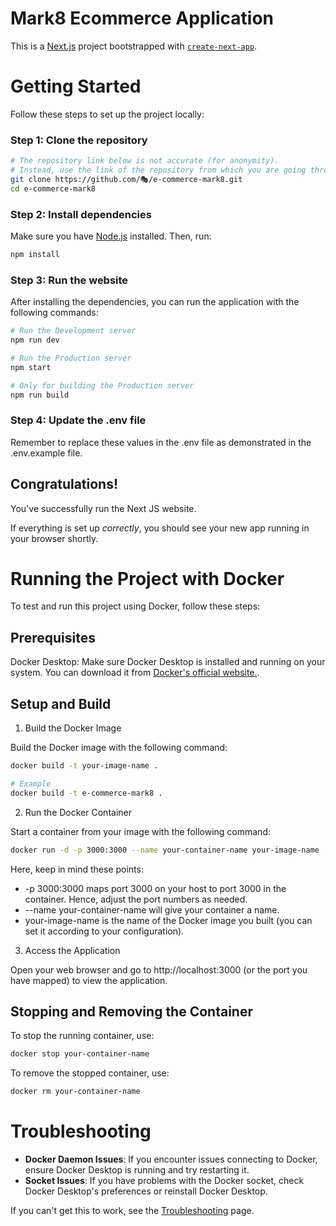 # Mark8 Ecommerce Application

This is a [Next.js](https://nextjs.org/) project bootstrapped with [`create-next-app`](https://github.com/vercel/next.js/tree/canary/packages/create-next-app).

# Getting Started

Follow these steps to set up the project locally:

### Step 1: Clone the repository

```sh
# The repository link below is not accurate (for anonymity).
# Instead, use the link of the repository from which you are going through this documentation
git clone https://github.com/🎭/e-commerce-mark8.git
cd e-commerce-mark8
```

### Step 2: Install dependencies

Make sure you have [Node.js](https://nodejs.org/) installed. Then, run:

```sh
npm install
```

### Step 3: Run the website

After installing the dependencies, you can run the application with the following commands:

```bash
# Run the Development server
npm run dev

# Run the Production server
npm start

# Only for building the Production server
npm run build
```

### Step 4: Update the .env file

Remember to replace these values in the .env file as demonstrated in the .env.example file.

## Congratulations!

You've successfully run the Next JS website.

If everything is set up _correctly_, you should see your new app running in your browser shortly.

# Running the Project with Docker

To test and run this project using Docker, follow these steps:

## Prerequisites

Docker Desktop: Make sure Docker Desktop is installed and running on your system. You can download it from [Docker's official website.](https://www.docker.com/).

## Setup and Build

1. Build the Docker Image

Build the Docker image with the following command:

```bash
docker build -t your-image-name .

# Example
docker build -t e-commerce-mark8 .
```

2. Run the Docker Container

Start a container from your image with the following command:

```bash
docker run -d -p 3000:3000 --name your-container-name your-image-name
```

Here, keep in mind these points:

- -p 3000:3000 maps port 3000 on your host to port 3000 in the container. Hence, adjust the port numbers as needed.
- --name your-container-name will give your container a name.
- your-image-name is the name of the Docker image you built (you can set it according to your configuration).

3. Access the Application

Open your web browser and go to http://localhost:3000 (or the port you have mapped) to view the application.

## Stopping and Removing the Container

To stop the running container, use:

```bash
docker stop your-container-name
```

To remove the stopped container, use:

```bash
docker rm your-container-name
```

# Troubleshooting

- **Docker Daemon Issues**: If you encounter issues connecting to Docker, ensure Docker Desktop is running and try restarting it.
- **Socket Issues**: If you have problems with the Docker socket, check Docker Desktop's preferences or reinstall Docker Desktop.

If you can't get this to work, see the [Troubleshooting](https://nextjs.org/docs/pages/building-your-application/configuring/debugging) page.
